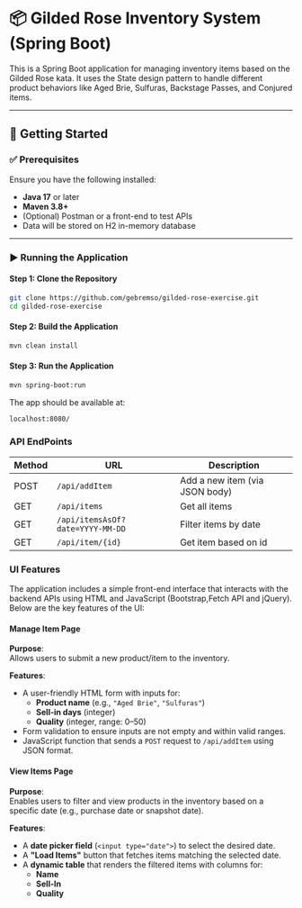 # 📦 Gilded Rose Inventory System (Spring Boot)

This is a Spring Boot application for managing inventory items based on the Gilded Rose kata. It uses the State design pattern to handle different product behaviors like Aged Brie, Sulfuras, Backstage Passes, and Conjured items.

---

## 🚀 Getting Started

### ✅ Prerequisites

Ensure you have the following installed:

- **Java 17** or later
- **Maven 3.8+**
- (Optional) Postman or a front-end to test APIs
- Data will be stored on H2 in-memory database

---

### ▶️ Running the Application

#### Step 1: Clone the Repository

```bash
git clone https://github.com/gebremso/gilded-rose-exercise.git
cd gilded-rose-exercise
```
#### Step 2: Build the Application
```bash
mvn clean install
```

#### Step 3: Run the Application
```bash
mvn spring-boot:run
```

The app should be available at:
```bash
localhost:8080/
```

### API EndPoints
| Method | URL                              | Description                    |
| ------ |----------------------------------|--------------------------------|
| POST   | `/api/addItem`                   | Add a new item (via JSON body) |
| GET    | `/api/items`                     | Get all items                  |
| GET    | `/api/itemsAsOf?date=YYYY-MM-DD` | Filter items by date           |
| GET    | `/api/item/{id}`                 | Get item based on id           |


### UI Features
The application includes a simple front-end interface that interacts with the backend APIs using HTML and JavaScript (Bootstrap,Fetch API and jQuery). Below are the key features of the UI:

#### Manage Item Page
**Purpose**:  
Allows users to submit a new product/item to the inventory.

**Features**:
- A user-friendly HTML form with inputs for:
    - **Product name** (e.g., `"Aged Brie"`, `"Sulfuras"`)
    - **Sell-in days** (integer)
    - **Quality** (integer, range: 0–50)
- Form validation to ensure inputs are not empty and within valid ranges.
- JavaScript function that sends a `POST` request to `/api/addItem` using JSON format.

#### View Items Page
**Purpose**:  
Enables users to filter and view products in the inventory based on a specific date (e.g., purchase date or snapshot date).

**Features**:
- A **date picker field** (`<input type="date">`) to select the desired date.
- A **"Load Items"** button that fetches items matching the selected date.
- A **dynamic table** that renders the filtered items with columns for:
    - **Name**
    - **Sell-In**
    - **Quality**
